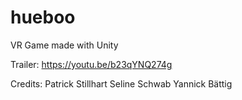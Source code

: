 # hueboo
VR Game made with Unity

Trailer: 
https://youtu.be/b23qYNQ274g

Credits:
Patrick Stillhart
Seline Schwab
Yannick Bättig
